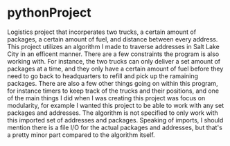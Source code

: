 # pythonProject
Logistics project that incorperates two trucks, a certain amount of packages, a certain amount of fuel, and distance between every address.
This project utilizes an algorithm I made to traverse addresses in Salt Lake City in an efficent manner. There are a few constraints the program is also working with.
For instance, the two trucks can only deliver a set amount of packages at a time, and they only have a certain amount of fuel before they need to go back to headquarters to
refill and pick up the ramaining packages. 
There are also a few other things going on within this program, for instance timers to keep track of the trucks and their positions, and one of the main things I did
when I was creating this project was focus on modularity, for example I wanted this project to be able to work with any set packages and addresses. The algorithm is not
specified to only work with this imported set of addresses and packages. Speaking of imports, I should mention there is a file I/O for the actual  packages and addresses, but
that's a pretty minor part compared to the algorithm itself. 
